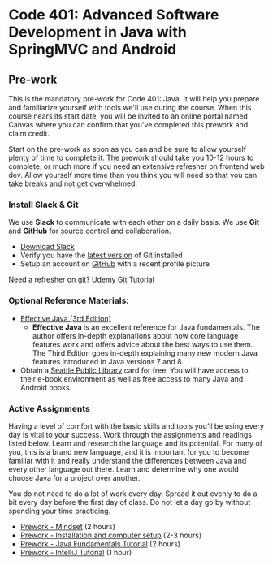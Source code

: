 # Code 401: Advanced Software Development in Java with SpringMVC and Android

## Pre-work

This is the mandatory pre-work for Code 401: Java. It will help you prepare
and familiarize yourself with tools we'll use during the course.
When this course nears its start date, you will be invited to an online
portal named Canvas where you can confirm that you've completed this prework
and claim credit.

Start on the pre-work as soon as you can and be sure to allow yourself plenty
of time to complete it. The prework should take you 10-12 hours to
complete, or much more if you need an extensive refresher on frontend web dev.
Allow yourself more time than you think you will need so that you
can take breaks and not get overwhelmed.

### Install Slack & Git
We use **Slack** to communicate with each other on a daily basis. We use **Git**
and **GitHub** for source control and collaboration.

* [Download Slack](https://slack.com/downloads/osx)
* Verify you have the [latest version](https://git-scm.com/downloads) of Git installed
* Setup an account on [GitHub](http://github.com) with a recent profile picture

Need a refresher on git? [Udemy Git Tutorial](https://blog.udemy.com/git-tutorial-a-comprehensive-guide/)

### Optional Reference Materials:
* [Effective Java (3rd Edition)](https://www.pearson.com/us/higher-education/program/Bloch-Effective-Java-3rd-Edition/PGM1763855.html)
  * **Effective Java** is an excellent reference for Java fundamentals. The author offers in-depth explanations about how core language features work and offers advice about the best ways to use them. The Third Edition goes in-depth explaining many new modern Java features introduced in Java versions 7 and 8.
* Obtain a [Seattle Public Library](https://www.spl.org/) card for free. You
  will have access to their e-book environment as well as free access to many Java and Android books.

### Active Assignments
Having a level of comfort with the basic skills and tools you’ll be using
every day is vital to your success. Work through the assignments and readings
listed below. Learn and research the language and its potential. For many of
you, this is a brand new language, and it is important for you to become
familiar with it and really understand the differences between Java and every
other language out there. Learn and determine why one would choose Java for a
project over another.

You do not need to do a lot of work every day. Spread it out evenly to do a
bit every day before the first day of class. Do not let a day go by without
spending your time practicing.

* [Prework - Mindset](./00-mindset.md) (2 hours)
* [Prework - Installation and computer setup](./03-installation.md) (2-3 hours)
* [Prework - Java Fundamentals Tutorial](./04-java.md) (2 hours)
* [Prework - IntelliJ Tutorial](./05-intellij.md) (1 hour)
